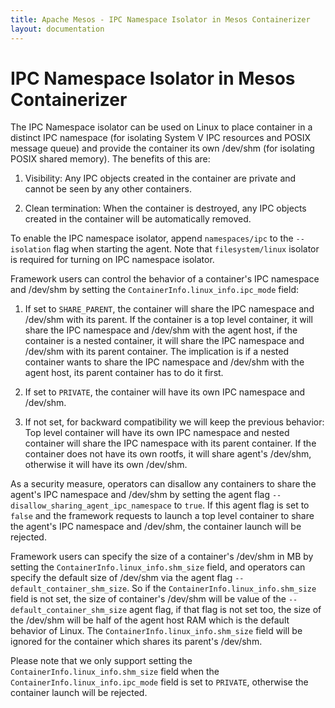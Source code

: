```yaml
---
title: Apache Mesos - IPC Namespace Isolator in Mesos Containerizer
layout: documentation
---
```


# IPC Namespace Isolator in Mesos Containerizer

The IPC Namespace isolator can be used on Linux to place container in a
distinct IPC namespace (for isolating System V IPC resources and POSIX
message queue) and provide the container its own /dev/shm (for isolating
POSIX shared memory). The benefits of this are:

1. Visibility: Any IPC objects created in the container are private and
   cannot be seen by any other containers.

2. Clean termination: When the container is destroyed, any IPC objects
   created in the container will be automatically removed.

To enable the IPC namespace isolator, append `namespaces/ipc` to the `--isolation`
flag when starting the agent. Note that `filesystem/linux` isolator is required
for turning on IPC namespace isolator.

Framework users can control the behavior of a container's IPC namespace
and /dev/shm by setting the `ContainerInfo.linux_info.ipc_mode` field:

1. If set to `SHARE_PARENT`, the container will share the IPC namespace and
   /dev/shm with its parent. If the container is a top level container,
   it will share the IPC namespace and /dev/shm with the agent host, if
   the container is a nested container, it will share the IPC namespace
   and /dev/shm with its parent container. The implication is if a nested
   container wants to share the IPC namespace and /dev/shm with the agent
   host, its parent container has to do it first.

2. If set to `PRIVATE`, the container will have its own IPC namespace and
   /dev/shm.

3. If not set, for backward compatibility we will keep the previous behavior:
   Top level container will have its own IPC namespace and nested container
   will share the IPC namespace with its parent container. If the container
   does not have its own rootfs, it will share agent's /dev/shm, otherwise
   it will have its own /dev/shm.

As a security measure, operators can disallow any containers to share the
agent's IPC namespace and /dev/shm by setting the agent flag
`--disallow_sharing_agent_ipc_namespace` to `true`. If this agent flag is set to `false`
and the framework requests to launch a top level container to share the
agent's IPC namespace and /dev/shm, the container launch will be rejected.

Framework users can specify the size of a container's /dev/shm in MB by
setting the `ContainerInfo.linux_info.shm_size` field, and operators can specify
the default size of /dev/shm via the agent flag `--default_container_shm_size`.
So if the `ContainerInfo.linux_info.shm_size` field is not set, the size of
container's /dev/shm will be value of the `--default_container_shm_size` agent
flag, if that flag is not set too, the size of the /dev/shm will be half
of the agent host RAM which is the default behavior of Linux. The
`ContainerInfo.linux_info.shm_size` field will be ignored for the container which
shares its parent's /dev/shm.

Please note that we only support setting the `ContainerInfo.linux_info.shm_size` field
when the `ContainerInfo.linux_info.ipc_mode` field is set to `PRIVATE`, otherwise the
container launch will be rejected.

